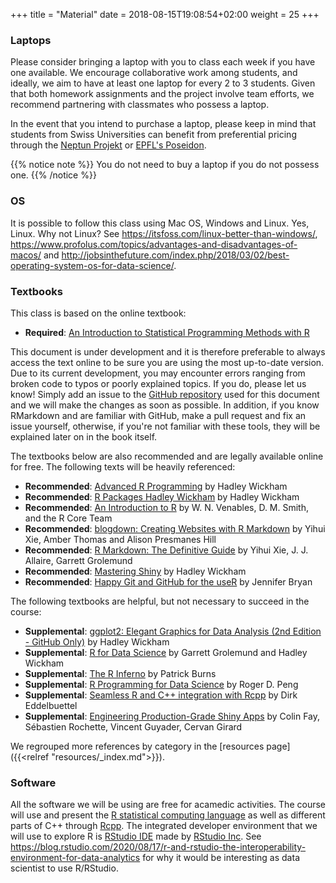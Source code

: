 +++
title = "Material"
date =  2018-08-15T19:08:54+02:00
weight = 25
+++

### Laptops
Please consider bringing a laptop with you to class each week if you have one available. We encourage collaborative work among students, and ideally, we aim to have at least one laptop for every 2 to 3 students. Given that both homework assignments and the project involve team efforts, we recommend partnering with classmates who possess a laptop.

In the event that you intend to purchase a laptop, please keep in mind that students from Swiss Universities can benefit from preferential pricing through the [Neptun Projekt](https://www.projektneptun.ch/) or [EPFL's Poseidon](https://poseidon.epfl.ch/).

{{% notice note %}}
You do not need to buy a laptop if you do not possess one.
{{% /notice %}}

### OS
It is possible to follow this class using Mac OS, Windows and Linux. Yes, Linux. Why not Linux?
See <https://itsfoss.com/linux-better-than-windows/>,  <https://www.profolus.com/topics/advantages-and-disadvantages-of-macos/> and <http://jobsinthefuture.com/index.php/2018/03/02/best-operating-system-os-for-data-science/>.

### Textbooks
This class is based on the online textbook:

- **Required**: [An Introduction to Statistical Programming Methods with R](http://r.smac-group.com)

This document is under development and it is therefore preferable to always access the text online to be sure you are using the most up-to-date version. Due to its current development, you may encounter errors ranging from broken code to typos or poorly explained topics. If you do, please let us know! Simply add an issue to the [GitHub repository](https://github.com/SMAC-Group/ds/issues) used for this document and we will make the changes as soon as possible. In addition, if you know RMarkdown and are familiar with GitHub, make a pull request and fix an issue yourself, otherwise, if you're not familiar with these tools, they will be explained later on in the book itself.

The textbooks below are also recommended and are legally available online for free. The following texts will be heavily referenced:

- **Recommended**: [Advanced R Programming](http://adv-r.had.co.nz/) by Hadley Wickham
- **Recommended**: [R Packages Hadley Wickham](http://r-pkgs.had.co.nz/) by Hadley Wickham
- **Recommended**: [An Introduction to R](https://cran.r-project.org/doc/manuals/r-release/R-intro.pdf) by W. N. Venables, D. M. Smith, and the R Core Team
- **Recommended**: [blogdown: Creating Websites with R Markdown](https://bookdown.org/yihui/blogdown/) by Yihui Xie, Amber Thomas and Alison Presmanes Hill
- **Recommended**: [R Markdown: The Definitive Guide](https://bookdown.org/yihui/rmarkdown/) by Yihui Xie, J. J. Allaire, Garrett Grolemund
- **Recommended**: [Mastering Shiny](https://mastering-shiny.org/) by Hadley Wickham
- **Recommended**: [Happy Git and GitHub for the useR](https://happygitwithr.com/) by Jennifer Bryan

The following textbooks are helpful, but not necessary to succeed in the course:

- **Supplemental**: [ggplot2: Elegant Graphics for Data Analysis (2nd Edition - GitHub Only)](https://github.com/hadley/ggplot2-book) by Hadley Wickham
- **Supplemental**: [R for Data Science](http://r4ds.had.co.nz/) by Garrett Grolemund and Hadley Wickham
- **Supplemental**: [The R Inferno](https://www.burns-stat.com/pages/Tutor/R_inferno.pdf) by Patrick Burns
- **Supplemental**: [R Programming for Data Science](https://bookdown.org/rdpeng/rprogdatascience/) by Roger D. Peng
- **Supplemental**: [Seamless R and C++ integration with Rcpp](http://www.rcpp.org/book/) by Dirk Eddelbuettel
- **Supplemental**: [Engineering Production-Grade Shiny Apps](https://engineering-shiny.org/) by Colin Fay, Sébastien Rochette, Vincent Guyader, Cervan Girard

We regrouped more references by category in the [resources page]({{<relref "resources/_index.md">}}).

### Software
All the software we will be using are free for acamedic activities. The course will use and present the [R statistical computing language](https://www.r-project.org/) as well as different parts of C++ through [Rcpp](http://www.rcpp.org/). The integrated developer environment that we will use to explore R is [RStudio IDE](https://www.rstudio.com/products/rstudio/) made by [RStudio Inc](https://www.rstudio.com/).
See <https://blog.rstudio.com/2020/08/17/r-and-rstudio-the-interoperability-environment-for-data-analytics> for why it would be interesting as data scientist to use R/RStudio.
